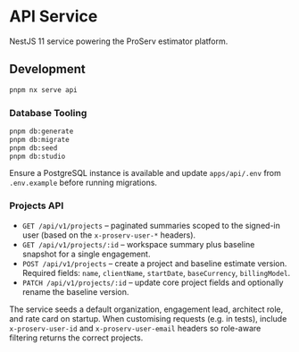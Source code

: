 # API Service

NestJS 11 service powering the ProServ estimator platform.

## Development

```bash
pnpm nx serve api
```

### Database Tooling

```bash
pnpm db:generate
pnpm db:migrate
pnpm db:seed
pnpm db:studio
```

Ensure a PostgreSQL instance is available and update `apps/api/.env` from `.env.example` before running migrations.

### Projects API
- `GET /api/v1/projects` – paginated summaries scoped to the signed-in user (based on the `x-proserv-user-*` headers).
- `GET /api/v1/projects/:id` – workspace summary plus baseline snapshot for a single engagement.
- `POST /api/v1/projects` – create a project and baseline estimate version. Required fields: `name`, `clientName`, `startDate`, `baseCurrency`, `billingModel`.
- `PATCH /api/v1/projects/:id` – update core project fields and optionally rename the baseline version.

The service seeds a default organization, engagement lead, architect role, and rate card on startup. When customising requests (e.g. in tests), include `x-proserv-user-id` and `x-proserv-user-email` headers so role-aware filtering returns the correct projects.
